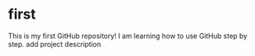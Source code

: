 # first
This is my first GitHub repository! I am learning how to use GitHub step by step.
add project description
